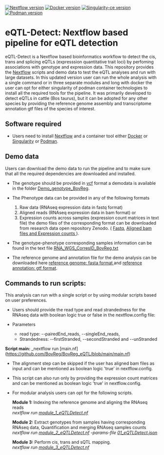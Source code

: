 [![Nextflow version](https://img.shields.io/badge/Nextflow-v20.01.0-brightgreen)](https://www.nextflow.io/) [![Docker version](https://img.shields.io/badge/Docker-v20.10.8-blue)](https://www.docker.com/) [![Singularity-ce version](https://img.shields.io/badge/Singularity-v3.11.4-green.svg)](https://www.sylabs.io/) [![Podman version](https://img.shields.io/badge/Podman-v3.4.4-violet.svg)](https://podman.io/)


# eQTL-Detect: Nextflow based pipeline for eQTL detection

eQTL-Detect is a Nextflow based bioinformatics workflow to detect the cis, trans and splicing eQTLs (expresssion quantitative trait loci) by perfoming associations with genotype and expression data.
This repository provides the [Nextflow](https://www.nextflow.io/) scripts and demo data to test the eQTL analyses and run with large datasets. In this updated version user can run the whole analysis with a single command or in three separate modules and long with docker the user can opt for either singularity of podman container technologies to install all the required tools for the pipeline.
 It was primarily developed to detect eQTLs in cattle (Bos taurus), but it can be adopted for any other species by providing the reference genome assembly and transcriptome annotation gtf files of the species of interest.

## Software required
- Users need to install  [Nextflow](https://www.nextflow.io/)  and a container tool either [Docker](https://www.docker.com/) or [Singularity](https://www.sylabs.io/) or [Podman](https://podman.io/).


## Demo data
Users can download the demo data to run the pipeline and to make sure that all the required dependencies are downloaded and installed.

- The genotype should be provided in [vcf](https://samtools.github.io/hts-specs/VCFv4.3.pdf) format a demodata is available in the folder [Demo_genotype_BovReg](https://github.com/BovReg/BovReg_eQTL/tree/main/Demo_genotype_BovReg). 

- The Phenotype data can be provided in any of the following formats
   1. Raw data (RNAseq expression data in fastq format)
   2. Aligned reads (RNAseq expression data in bam format)  or
   3. Expression counts across samples (expression count matrices in text file)
  the demo files of the corresponding format can be downloaded from research data open repository Zenodo.
 ( [Fastq](https://zenodo.org/record/7949616), [Aligned bam files and Expression counts ](https://zenodo.org/records/7950181)).

- The genotype-phenotype corresponding samples information can be found in the text file [RNA_WGS_CorresID_BovReg.txt](https://github.com/BovReg/BovReg_eQTL/blob/main/RNA_WGS_CorresID_BovReg.txt)

- The reference genome and annotation file for the demo analysis can be downloaded here [reference genome: fasta format ](https://ftp.ensembl.org/pub/release-109/fasta/bos_taurus/dna/Bos_taurus.ARS-UCD1.2.dna.toplevel.fa.gz) and [reference annotation: gtf format](https://ftp.ensembl.org/pub/release-109/gtf/bos_taurus/Bos_taurus.ARS-UCD1.2.109.gtf.gz).

## Commands to run scripts:

This analysis can run with a single script or by using modular scripts based on user preferences.

-  Users should provide the read type and read strandedness for the RNAseq data with boolean logic true or false in the nextflow.config file:

  - Parameters 
    - read type: --pairedEnd_reads, --singleEnd_reads, 
    - Strandedness: --firstStranded, --secondStranded and --unStranded

   **Script main:** _nextflow run [main.nf] (https://github.com/BovReg/BovReg_eQTL/blob/main/main.nf)

- The alignment step can be skipped if the user has aligned bam files as input and can be mentioned as boolean logic 'true'  in nextflow.config.

- This script can also run only by providing the expression count matrices and can be mentioned as boolean logic 'true'  in nextflow.config.


- For modular analysis users can opt for the following scripts.

  **Module 1:** Indexing the reference genome and aligning the RNAseq reads \
  _nextflow run [module_1_eQTLDetect.nf](https://github.com/BovReg/BovReg_eQTL/blob/main/00_eQTLDetect.nf)_  

  **Module 2:** Extract genotypes from samples having corresponding RNAseq data, Quantification and merging RNAseq samples counts\
  _nextflow run [module_2_eQTLDetect.nf](https://github.com/BovReg/BovReg_eQTL/blob/main/01_eQTLDetect.nf) -params-file [01_eQTLDetect.json](https://github.com/BovReg/BovReg_eQTL/blob/main/01_eQTLDetect.json)_  

  **Module 3:**  Perform cis, trans and sQTL mapping.\
   _nextflow run [module_3_eQTLDetect.nf](https://github.com/BovReg/BovReg_eQTL/blob/main/02_eQTLDetect.nf)_  

